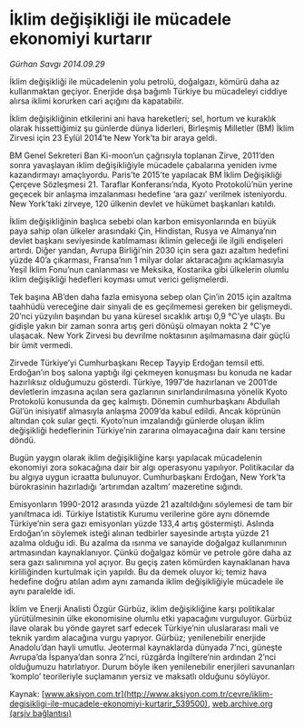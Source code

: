 # İklim değişikliği ile mücadele ekonomiyi kurtarır

*Gürhan Savgı 2014.09.29*

<div class="pNewsDetailMainContent ctx_content" itemprop="articleBody">
 <p>
  İklim değişikliği ile mücadelenin yolu petrolü, doğalgazı, kömürü daha az kullanmaktan geçiyor. Enerjide dışa bağımlı Türkiye bu mücadeleyi ciddiye alırsa iklimi korurken cari açığını da kapatabilir.
 </p>
 <p>
  İklim değişikliğinin etkilerini ani hava hareketleri; sel, hortum ve kuraklık olarak hissettiğimiz şu günlerde dünya liderleri, Birleşmiş Milletler (BM) İklim Zirvesi için 23 Eylül 2014’te New York’ta bir araya geldi.
 </p>
 <p>
  BM Genel Sekreteri Ban Ki-moon’un çağrısıyla toplanan Zirve, 2011’den sonra yavaşlayan iklim değişikliğiyle mücadele çabalarına yeniden ivme kazandırmayı amaçlıyordu. Paris’te 2015’te yapılacak BM İklim Değişikliği Çerçeve Sözleşmesi 21. Taraflar Konferansı’nda, Kyoto Protokolü’nün yerine geçecek bir anlaşma imzalanması hedefine ‘ara gazı’ verilmek isteniyordu. New York’taki zirveye, 120 ülkenin devlet ve hükümet başkanları katıldı.
 </p>
 <p>
  İklim değişikliğinin başlıca sebebi olan karbon emisyonlarında en büyük paya sahip olan ülkeler arasındaki Çin, Hindistan, Rusya ve Almanya’nın devlet başkanı seviyesinde katılmaması iklimin geleceği ile ilgili endişeleri artırdı. Diğer yandan, Avrupa Birliği’nin 2030 için sera gazı azaltım hedefini yüzde 40’a çıkarması, Fransa’nın 1 milyar dolar aktaracağını açıklamasıyla Yeşil İklim Fonu’nun canlanması ve Meksika, Kostarika gibi ülkelerin olumlu iklim değişikliği hedefleri koyması umut verici gelişmelerdi.
 </p>
 <p>
  Tek başına AB’den daha fazla emisyona sebep olan Çin’in 2015 için azaltma taahhüdü vereceğine dair sinyali de es geçilmemesi gereken bir gelişmeydi. 20’nci yüzyılın başından bu yana küresel sıcaklık artışı 0,9 °C’ye ulaştı. Bu gidişle yakın bir zaman sonra artış geri dönüşü olmayan nokta 2 °C’ye ulaşacak. New York Zirvesi bu devrilme noktasının aşılmamasına dair güçlü bir ümit vermedi.
 </p>
 <p>
  Zirvede Türkiye’yi Cumhurbaşkanı Recep Tayyip Erdoğan temsil etti. Erdoğan’ın boş salona yaptığı ilgi çekmeyen konuşması bu konuda ne kadar hazırlıksız olduğumuzu gösterdi. Türkiye, 1997’de hazırlanan ve 2001’de devletlerin imzasına açılan sera gazlarının sınırlandırılmasına yönelik Kyoto Protokolü konusunda da geç kalmıştı. Dönemin cumhurbaşkanı Abdullah Gül’ün inisiyatif almasıyla anlaşma 2009’da kabul edildi. Ancak köprünün altından çok sular geçti. Kyoto’nun imzalandığı günlerde oluşan iklim değişikliği hedeflerinin Türkiye’nin zararına olmayacağına dair kanı tersine döndü.
 </p>
 <p>
  Bugün yaygın olarak iklim değişikliğine karşı yapılacak mücadelenin ekonomiyi zora sokacağına dair bir algı operasyonu yapılıyor. Politikacılar da bu algıya uygun icraatta bulunuyor. Cumhurbaşkanı Erdoğan, New York’ta bürokrasinin hazırladığı ‘artırımdan azaltım’ mazeretine sığındı.
 </p>
 <p>
  Emisyonların 1990-2012 arasında yüzde 21 azaltıldığını söylemesi de tam bir yanıltmaca idi. Türkiye İstatistik Kurumu verilerine göre aynı dönemde Türkiye’nin sera gazı emisyonları yüzde 133,4 artış göstermişti. Aslında Erdoğan’ın söylemek isteği alınan tedbirler sayesinde artışta yüzde 21 azalma olduğu idi. Bu azalma da ısınma ve sanayide doğalgaz kullanımının artmasından kaynaklanıyor. Çünkü doğalgaz kömür ve petrole göre daha az sera gazı salınımına yol açıyor. Bu geçiş zaten kömürden kaynaklanan hava kirliliğinden kurtulmak için yapıldı. Bu da demek oluyor ki; temiz hava hedefine doğru atılan adım aynı zamanda iklim değişikliğiyle mücadele ile aynı paralelde idi.
 </p>
 <p>
  İklim ve Enerji Analisti Özgür Gürbüz, iklim değişikliğine karşı politikalar yürütülmesinin ülke ekonomisine olumlu etki yapacağını vurguluyor. Gürbüz ilave olarak bu yönde gayret sarf edecek Türkiye’nin uluslararası mali ve teknik yardım alacağına vurgu yapıyor. Gürbüz; yenilenebilir enerjide Anadolu’dan hayli umutlu. Jeotermal kaynaklarda dünyada 7’nci, güneşte Avrupa’da İspanya’dan sonra 2’nci, rüzgârda İngiltere’nin ardından 2’nci olduğumuzu hatırlatıyor. Durum böyle iken yenilenebilir enerjileri savunanları ‘komplo’ teorileriyle suçlamanın yersiz ve maksatlı olduğunu söylüyor.
 </p>
</div>


Kaynak: [www.aksiyon.com.tr](http://www.aksiyon.com.tr/cevre/iklim-degisikligi-ile-mucadele-ekonomiyi-kurtarir_539500), [web.archive.org (arşiv bağlantısı)](http://web.archive.org/web/20151218050209/http://www.aksiyon.com.tr/cevre/iklim-degisikligi-ile-mucadele-ekonomiyi-kurtarir_539500)
